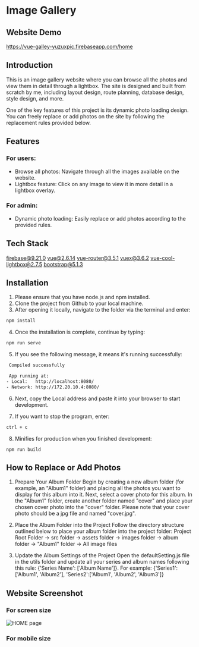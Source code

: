 # Image Gallery

## Website Demo

https://vue-galley-yuzuxpic.firebaseapp.com/home

## Introduction

This is an image gallery website where you can browse all the photos and view them in detail through a lightbox. The site is designed and built from scratch by me, including layout design, route planning, database design, style design, and more.

One of the key features of this project is its dynamic photo loading design. You can freely replace or add photos on the site by following the replacement rules provided below.

## Features

### For users:

- Browse all photos: Navigate through all the images available on the website.
- Lightbox feature: Click on any image to view it in more detail in a lightbox overlay.

### For admin:

- Dynamic photo loading: Easily replace or add photos according to the provided rules.

## Tech Stack

firebase@9.21.0
vue@2.6.14
vue-router@3.5.1
vuex@3.6.2
vue-cool-lightbox@2.7.5
bootstrap@5.1.3

## Installation

1. Please ensure that you have node.js and npm installed.
2. Clone the project from Github to your local machine.
3. After opening it locally, navigate to the folder via the terminal and enter:

```bash
npm install
```

4. Once the installation is complete, continue by typing:

```bash
npm run serve
```

5. If you see the following message, it means it's running successfully:

```bash
 Compiled successfully

 App running at:
- Local:   http://localhost:8080/
- Network: http://172.20.10.4:8080/
```

6. Next, copy the Local address and paste it into your browser to start development.

7. If you want to stop the program, enter:

```bash
ctrl + c
```

8. Minifies for production when you finished development:

```
npm run build
```

## How to Replace or Add Photos

1. Prepare Your Album Folder
   Begin by creating a new album folder (for example, an "Album1" folder) and placing all the photos you want to display for this album into it. Next, select a cover photo for this album. In the "Album1" folder, create another folder named "cover" and place your chosen cover photo into the "cover" folder. Please note that your cover photo should be a jpg file and named "cover.jpg".

2. Place the Album Folder into the Project
   Follow the directory structure outlined below to place your album folder into the project folder:
   Project Root Folder -> src folder -> assets folder -> images folder -> album folder -> "Album1" folder -> All image files

3. Update the Album Settings of the Project
   Open the defaultSetting.js file in the utils folder and update all your series and album names following this rule: {'Series Name': ['Album Name']}.
   For example: {'Series1':['Album1', 'Album2'], 'Series2':['Album1', 'Album2', 'Album3']}

## Website Screenshot

### For screen size

![HOME page](@/assets/images/others/screenshot/forMobile/1_home.png)

### For mobile size
